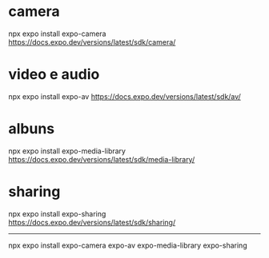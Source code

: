 # camera

npx expo install expo-camera
https://docs.expo.dev/versions/latest/sdk/camera/

# video e audio

npx expo install expo-av
https://docs.expo.dev/versions/latest/sdk/av/

# albuns

npx expo install expo-media-library
https://docs.expo.dev/versions/latest/sdk/media-library/

# sharing

npx expo install expo-sharing
https://docs.expo.dev/versions/latest/sdk/sharing/

---

npx expo install expo-camera expo-av expo-media-library expo-sharing
